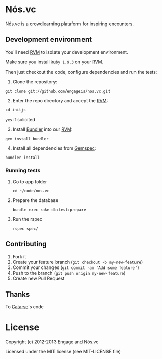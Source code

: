 # Nós.vc

Nós.vc is a crowdlearning plataform for inspiring encounters.


## Development environment

You'll need [RVM](https://rvm.io/) to isolate your development environment.

Make sure you install `Ruby 1.9.3` on your [RVM](https://rvm.io/).

Then just checkout the code, configure dependencies and run the tests:

1. Clone the repository:

 `git clone git://github.com/engageis/nos.vc.git`

2. Enter the repo directory and accept the [RVM](https://rvm.io/):

 `cd initjs`

 `yes` if solicited

3. Install [Bundler](http://gembundler.com/) into our [RVM](https://rvm.io/):

 `gem install bundler`

4. Install all dependencies from [Gemspec](http://docs.rubygems.org/read/chapter/20):

 `bundler install`

### Running tests

1. Go to app folder

	`cd ~/code/nos.vc`

2. Prepare the database
	
	`bundle exec rake db:test:prepare`

3. Run the rspec

	`rspec spec/`

## Contributing

1. Fork it
2. Create your feature branch (`git checkout -b my-new-feature`)
3. Commit your changes (`git commit -am 'Add some feature'`)
4. Push to the branch (`git push origin my-new-feature`)
5. Create new Pull Request

## Thanks

To [Catarse](http://github.com/catarse/catarse)'s code


# License

Copyright (c) 2012-2013 Engage and Nós.vc

Licensed under the MIT license (see MIT-LICENSE file)
